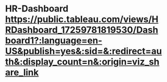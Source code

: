 # HR-Dashboard  https://public.tableau.com/views/HRDashboard_17259781819530/Dashboard1?:language=en-US&publish=yes&:sid=&:redirect=auth&:display_count=n&:origin=viz_share_link
